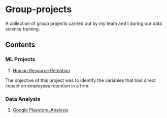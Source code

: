 # Group-projects
A collection of group projects carried out by my team and I during our data science training.

## Contents

### ML Projects
1. [Human Resource Retention](https://github.com/Kosemaniloreoluwa/Group-projects/blob/main/Human%20Resource%20Retention.ipynb)

The objective of this project was to identify the variables that had direct impact on employees retention in a firm.

### Data Analysis
1. [Google Playstore_Analysis]()

